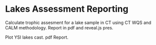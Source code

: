 # Lakes Assessment Reporting

Calculate trophic assesment for a lake sample in CT using CT WQS and CALM methodology.  Report in pdf and reveal.js pres.

Plot YSI lakes cast. pdf Report.


